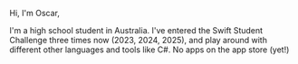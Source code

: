 Hi, I'm Oscar,

I'm a high school student in Australia. I've entered the Swift Student Challenge three times now (2023, 2024, 2025), and play around with different other languages and tools like C#. No apps on the app store (yet!)

<!---
SystemNull/SystemNull is a ✨ special ✨ repository because its `README.md` (this file) appears on your GitHub profile.
You can click the Preview link to take a look at your changes.
--->
